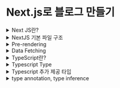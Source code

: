 # Next.js로 블로그 만들기

<details>
<summary>Next JS란?</summary>

### Next JS란?
- React의 SSR(Server Side Rendering)을 쉽게 구현할 수 있게 도와 주는 간단한 프레임워크이다.
- 리액트로 개발할 때 SPA(Single Page Application)을 이용하면 CSR(Client Side Rendering)을 하기 때문에 좋은 점도 있지만 단점도 있는데 그 부분이 바로 검색엔진 최적화(SEO) 부분이다.
- CSR을 하면 첫 페이지에서 빈 html을 가져와 js 파일을 해석하여 화면을 구성하기 때문에 포털 검색에 거의 노출 될 일이 없다.
- 하지만 Next.js에서는 Pre-Rendering을 통해 페이지를 미리 렌더링 하여 완성된 HTML을 가져오기 때문에 사용자와 검색 엔진 크롤러에게 바로 렌더링 된 페이지를 전달할 수 있게 된다.
- 리액트에서도 SSR을 지원하면서 이를 구현하기에 굉장히 복잡하기 때문에 Next.js를 통해 이 문제를 해결해주게 된다.

![Alt text](image.png)

#### Server Side Rendering
- 클라이언트 대신 서버에서 페이지를 준비하는 원리이다.
- 원래 리액트에서는 클라이언트 사이드 렌더링하기 때문에 서버에 영향을 미치지 않고, 서버에서 클라이언트로 응답해서 보낸 html도 거의 비어있다.
  - 이러한 방식은 서버에서 데이터를 가져올 때 지연 시간 발생으로 UX 측면에서 좋지 않을 수 있다.
  - 검색 엔진에 검색 시 웹크롤링이 동작할 때 내용을 제대로 가져와 읽을 수 없기에 검색엔진 최적화에 문제가 된다.
- Next.js에서는 서버 사이드 렌더링을 이용하므로 사용자와 검색 엔진 크롤러에게 바로 렌더링 된 페이지를 전달 할 수 있어서 검색엔진 최적화에 좋은 영향을 준다.

#### 설치 방법
```bash
# npm
npx create-next-app@latest

# yarn
yarn create next-app
```

</details>

<details>
<summary>NextJS 기본 파일 구조</summary>

### pages
- 이 폴더 안에 페이지들을 생성한다.
- index.tsx가 처음 "/" 페이지로 된다.
- _app.tsx는 공통되는 레이아웃을 작성한다. 모든 페이지에 공통으로 들어가는 걸 넣어주려면 여기에 넣어주면 된다.
  - url을 통해 특정 페이지에 진입하기 전 통과하는 인터셉터 페이지이다.
- 만약 about이라는 페이지를 만들 경우 pages 폴더 안에 about.tsx를 생성해주면 된다.

### public
- 이미지 같은 정적(static) 에셋들을 보관한다.

### styles
- 말 그대로 스타일링을 처리해주는 폴더이다.
- 모듈(module) css는 컴포넌트 종속적으로 스타일링하기 위한 것이며, 확장자 앞에 module을 붙여줘야 한다.

### next.config.js
- NextJS는 웹팩을 기본 번들러로 사용한다.
- 그래서 웹팩에 관한 설정들을 이 파일에서 해줄 수 있다.
</details>

<details>
<summary>Pre-rendering</summary>

### NextJS는
- 모든 페이지를 pre-rendering한다. 
- 이 pre-rendering한다는 의미는 모든 페이지를 위한 HTML을 Client 사이드에서 자바스크립트로 처리하기 전 사전에 생성한다는 것이다.
- 이렇게 하기 때문에 SEO 검색엔진 최적화가 좋아진다.

#### Pre-render 테스트
1. [자바스크립트 Disable](https://developer.chrome.com/docs/devtools/javascript/disable)
2. [보통 React 사이트 들어가기](https://create-react-app.examples.vercel.com/)
3. [NextJS 사이트 들어가기](https://next-learn-starter.vercel.app/)

![Alt text](image-1.png)
![Alt text](image-2.png)
</details>

<details>
<summary>Data Fetching</summary>

### NextJS에서 데이터를 가져오는 방법
- NextJS에서 데이터를 가져오는 방법은 여러가지가 있는데 애플리케이션의 사용 용도에 따라 다른 방법을 사용해야 한다.
- 보통 리액트에서는 데이터를 가져올 때 useEffect안에서 가져온다. 
- 하지만 NextJS에서는 다른 방법을 사용해서 가져오는데 하나씩 살펴보면
  - getStaticProps : Static Generation으로 빌드(build)할 때 데이터를 불러온다.(미리 만들어준다.)
  - getStaticPaths : Static Generation으로 데이터를 기반하여 pre-render 시 특정한 동적 라우팅을 구현한다.(pages/post/[id].js)
  - getServerSideProps : Server Side Rendering으로 요청이 있을 때 데이터를 불러온다.

#### getStaticProps
```typescript
export async function getStaticProps(context) {
  return {
    props: {}, // will be passed to the page component as props
  }
}
```

- getStaticProps 함수를 async로 export하면, getStaticProps에서 리턴되는 props를 가지고 페이지를 pre-render한다.
- build time에 페이지를 렌더링 한다.

```typescript
function Blog({posts}) {
  return (
    <ul>
      {posts.map((post) => (
        <li>{post.title}</li>
      ))}
    </ul>
  )
};

export async function getStaticProps() {
  const res = await fetch('https://.../posts')
  const posts = await res.json()

  return {
    props: {
      posts,
    }
  }
}
```

##### getStaticProps를 사용해야 할 때 
- 페이지를 렌더링하는 데 필요한 데이터는 사용자의 요청보다 먼저 build 시간에 필요한 데이터를 가져올 때
- 데이터는 Headless CMS에서 데이터를 가져올 때
- 데이터를 공개적으로 캐시할 수 있을 때(사용자별 X)
- 페이지는 미리 렌더링되어야 하고(SEO의 경우) 매우 빨라야할 때(getStaticProps는 성능을 위해 CDN에서 캐시할 수 있는 HTML 및 JSON 파일을 생성한다.)

#### getStaticPaths
```typescript
export async function getStaticPaths() {
  return {
    paths: [
      {params: { ... }}
    ],
    fallback: true // false or 'blocking'
  }
}
```
- 동적 라우팅이 필요할 때 getStaticPaths로 경로 리스트를 정의하고, HTML에 build 시간에 렌더된다.
- NextJS는 pre-render에서 정적으로 getStaticPaths에서 호출하는 경로들을 가져온다.

<br/>

- paths
  - 어떠한 경로가 pre-render될지를 결정한다.
  - 만약 pages/posts/[id].js 이라는 이름의 동적 라우팅을 사용하는 페이지가 있다면 아래와 같이 된다.
  - 빌드하는 동안 /posts/1과 /posts/2를 생성하게 된다.
```typescript
return {
  paths: [
    { params: { id: '1' } },
    { params: { id: '2' } },
  ],
  fallback: ...
}
```

<br/>

- params
  - 페이지 이름이 pages/posts/[postId]/[commentId]라면, params은 postId와 commentId이다.
  - 만약 페이지 이름이 pages/[...slug]와 같이 모든 경로를 사용한다면, params는 slug가 담긴 배열이어야 한다.
  - ['postId', 'commentId']

<br/>

- fallback 
  - false라면 getStaticPaths로 리턴되지 않는 것은 모두 404페이지가 뜬다.
  - true라면 getStaticPaths로 리턴되지 않는 것은 404로 뜨지 않고, fallback 페이지가 뜨게 된다.
```typescript
if (router.isFallback) {
  return <div>Loading...</div>
}
```
```typescript
// pages/posts/[id].js

function Post({ post }) {
  // Rendering post...

}

// This function gets called at build time
export async function getStaticPaths() {
  const res = await('https://.../posts')
  const posts = await res.json()

  // Get the paths we want to pre-render based on posts
  const paths = posts.map((post) => ({
    params: { id: post.id },
  }))

  // We'll pre-render only these paths at build time.
  // { fallback: false } means other routes should 404
  return { paths, fallback: false }
};

// This also gets called at build time
export async function getStaticProps({ params }) {
  // params contains the post 'id'.
  // If the route is like /posts/1, then params.id is 1
  const res = await fetch(`https://.../posts/${params.id}`)
  const post = await res.json()

  // Pass post data to the page via props
  return { props: { post } }
}

export default Post
```

#### getServerSideProps
```typescript
export async function getServerSideProps(context) {
  return {
    props: {}, // will be passed to the page component as props
  }
}
```
- getSErverSideProps 함수를 async로 export 하면, Next는 각 요청마다 리턴되는 데이터를 getServerSideProps로 pre-render한다.

```typescript
function Page({ data }) {
  // Render data...
}

// This gets called on every request
export async function getServerSideProps() {
  // Fetch data from external API
  const res = await fetch('https://.../data')
  const data = await res.json()

  // Pass data to the page via props
  return { props: { data } }
}

export default Page
```

##### getServerSideProps를 사용해야 할 때
- 요청할 때 데이터를 가져와야하는 페이지를 미리 렌더해야 할 때 사용한다.
- 서버가 모든 요청에 대한 결과를 개선하고, 추가 구성없이 CDN에 의해 결과를 캐시할 수 없기 때문에 첫번째 바이트까지의 시간은 getStaticProps보다 느리다.
</details>

<details>
<summary>TypeScript란?</summary>

### TypeScript가 나오게 된 배경
- JavaScript는 원래 클라이언트 측 언어로 도입되었다. 그런데 Node.js의 개발로 인해 Javascript를 클라이언트 측 뿐 아닌 서버 측 기술로도 활용되게 만들었다.
- 그러나 Javascript 코드가 커질수록 소스 코드가 더 복잡해져서 코드를 유지 관리하고 재사용하기가 어려워졌다.
- 더욱이 Type 검사 및 컴파일 시 오류 검사의 기능을 수용하지 못하기 때문에 Javascript가 본격적인 서버 측 기술로 엔터프라이즈 수준에서 성공하지 못한다.
- 이 간극을 매우기 위해 Typescript가 제시되었다.

### TypeScript란?
- 타입스크립트는 자바스크립트에 타입을 부여한 언어이다.
- 자바스크립트의 확장된 언어라고 볼 수 있다.
- 타입스크립트는 자바스크립트와 달리 브라우저에서 실행하려면 파일을 한번 변환해주어야 한다.
- 이 변환 과정을 우리는 컴파일(compile)이라고 부른다.

### Type System
- 개발 환경에서 에러 잡는 것을 도와준다.
- type annotations를 사용해서 코드를 분석할 수 있다.
- 오직 개발 환경에서만 활성화 된다.
- 타입 스크립트와 성능 향상과는 관계가 없다.

### TypeScript 사용하는 이유?
- TypeScript는 JavaScript 코드를 단순화하여 더 쉽게 읽고 디버그할 수 있도록 한다.
- TypeScript는 오픈 소스이다.
- TypeScript는 정책 검사와 같은 JavaScript IDE 및 사례를 위한 매우 생산적인 개발 도구를 제공한다.
- TypeScript를 사용하면 코드를 더 쉽게 읽고 이해할 수 있다.
- TypeScript를 사용하면 일반 JavaScript보다 크게 개선할 수 있다.
- TypeScript는 ES6(ECMAScript 6)의 모든 이점과 더 많은 생산성을 제공한다.
- TypeScript는 코드 유형 검사를 통해 JavaScript를 작성할 때 개발자가 일반적으로 겪는 고통스러운 버그를 피하는 데 도움이 될 수 있다.

</details>

<details>
<summary>Typescript Type</summary>

### Typescript Type
- In Typescript, a type is a convenient way to refer to the different properties and functions that a value has.
- 타입이란, 그 value가 가지고 있는 프로퍼티나 함수를 추론할 수 있는 방법이다.
- TypeScript는 JavaScript에서 기본으로 제공하는 기본 제공 유형(built-in types)을 상속한다.
- TypeScript 유형은 다음과 같이 분류된다.
  - Primitive Types
  - Object Types

#### Primitive Types
- string : 문자열
- number : 숫자 값
- boolean : true와 false
- null : 하나의 값을 가진다 - null
- undefined : 하나의 값을 가진다 - undefined(초기화되지 않은 변수의 기본값)
- symbol : 고유한 상수 값을 나타냄

#### Object Types
- function : 함수
- array : 배열
- classes : 클래스
- object : 객체
</details>

<details>
<summary>Typescript 추가 제공 타입</summary>

### 추가 제공 타입
#### Any
  - 애플리케이션을 만들 때 잘 알지 못하는 타입을 표현해야 할 수가 있다. 
  - 이 값들은 사용자로부터 받은 데이터나 서드 파티 라이브러리 같은 동적인 컨텐츠에서 올 수도 있다. 
  - 이 경우 타입 검사를 하지 않고, 
  - 그 값들이 컴파일 시간에 검사를 토오가하길 원한다. 
  - 이를 위해 any 타입을 사용할 수 있다.
  - 하지만 이 타입을 최대한 쓰지 않는 것이 좋다.
  - 그래서 noImplicitAny라는 옵션을 주면 any를 썻을 때 오류가 나오게 할 수 있다. 
```typescript
let something: any = "Hello World!";
something = 23;
something = true;

let arr: any[] = ["John", 212, true];
arr.push("Smith");
console.log(arr); // Output : ['John', 212, true, 'Smith']
```

<br/>

#### Union
  - Typescript를 사용하면 변수 또는 함수 매개변수에 대해 둘 이사으이 데이터 유형을 사용할 수 있다.
  - 이것을 유니온타입이라고 한다.
```typescript
let code: (string | number);
code = 123; // ok
code = "ABC" // ok
code = false; //Compiler Error
```

<br/>

#### Tuple
  - TypeScript에서는 배열 타입을 보다 특수한 형태로 사용할 수 있는 tuple 타입을 지원한다.
  - tupe에 명시적으로 지정된 형식에 따라 아이템 순서를 설정해야 되며, 추가되는 아이템 또한 tuple에 명시된 타입만 사용 가능하다.
```typescript
var employee: [number, string] = [1, "Steve"];
var person: [number, string, boolean] = [1, "Steve", true];

var user: [number, string, boolean, number, string]; // declare tuple variable
user = [1, "Steve", true, 20, "Admin"] // initialize tuple variable

// 배열 Tuple
var employee: [number, string][];
employee = [[1, "Steve"], [2, "Bill"]]

// Tuple에 요소 추가
var employee: [number, string] = [1, "Steve"]
employee.push(2, "Bill");
console.log(employee); // Output: [1, 'Steve', 2, 'Bill']

// 에러가 나는 경우
employee.push(true);
```

<br/>

#### Enum
  - enum은 enumerated type(열거형)을 의미한다.
  - enum은 값들의 집합을 명명하고 이를 사용하도록 만든다.
  - 여기서는 PrintMedia라 불리는 집합을 기억하기 어려운 숫자 대신 친숙한 이름으로 사용하기 위해 enum을 활용할 수 있다.
  - 열거된 각 PrintMedia는 별도의 값이 설정되지 않은 경우 기본적으로 0부터 시작한다.
```typescript
enum PrintMedia {
  Newspaper,  // 0
  Newsletter, // 1
  Magazine,   // 2
  Book        // 3
}
```
- 아래 코드에서 mediaType 변수에 할당된 값은 3이다. 설정된 PrintMedia 열거형 데이터의 Book의 값이 숫자 3이기 때문이다.
```typescript
let mediaType: number = PrintMedia.Book // 3
```

- enum에 설정된 아이템에 값을 할당할 수도 있다. 값이 할당되지 않은 아이템은 이전 아이템의 값에 +1된 값이 설정된다.
```typescript
enum PrintMedia {
  Newspaper = 1,
  Newsletter = 30, 
  Magazine = 45,    
  Book // 45 + 1        
}
```

- enum 타입의 편리한 기능으로 숫자 값을 통해 enum 값의 멤버 이름을 도출할 수 있다.
```typescript
let type: string = PrintMedia[45] // 'Magazine'
```

- 또한 어떠한 언어 코드를 정의하는 코드를 작성할 때 언어의 집합을 만들 때도 enum을 사용할 수 있다.
```typescript
export enum LanguageCode {
  korean = 'ko',
  english = 'en',
  japanese = 'ja',
  chinese = 'zh',
  spanish = 'es',
}

const code: LanguageCode = LanguageCode.english
```
- 이렇게 enum을 이용해서 언어 집합을 만들어주면 어떠한 코드가 어떠한 나라의 언어 코드가 무엇인지 알지 못해도 쉽게 코드를 작성해줄 수 있고 코드를 읽는 사람 입장에서도 가독성이 높아지게 된다.

##### enum과 객체의 차이점
- object는 코드 내에서 새로운 속성을 자유롭게 추가할 수 있지만, enum은 선언할 때 이후에 변경할 수 없다.
- object의 속성값은 JS가 허용하는 모든 타입이 올 수 있지만, enum의 속성 값으로는 문자열 혹은 숫자만 허용된다.

<br/>

#### Void
  - Java와 같은 언어와 유사하게 데이터가 없는 경우 void가 사용된다. 
  - 예를 들어 함수가 값을 반환하지 않으면 반환 유형으로 void를 지정할 수 있다.
  - 타입이 없는 상태이며, any와 반대의 의미를 가진다.
  - void 소문자로 사용해야하며, 주로 함수의 리턴이 없을 때 사용하면 된다.
```typescript
function sayHi(): void {
  console.log("Hi!");
}

let speech: void = sayHi();
console.log(speech); // Output: undefined
```

<br/>

#### Never
  - TypeScript는 절대 발생하지 않을 값을 나타내는 새 Type never를 도입했다.
  - Nerver 유형은 어떤 일이 절대 일어나지 않을 것이라고 확신할 때 사용된다.
  - 일반적으로 함수의 리턴 타입으로 사용된다.
  - 함수의 리턴 타입으로 never가 사용될 경우, 항상 오류를 리턴하거나 리턴 값을 절대로 내보내지 않음을 의미한다.
    - 이는 무한 루프(loop)에 빠지는 것과 같다.
```typescript
function throwError(errorMsg: string): never {
  throw new Error(errorMsg);
}

function keepProcessing(): never {
  while(true) {
    console.log('I always does something and never ends.')
  }
}
```

##### Void와 Never의 차이
- Void 유형은 값으로 undefined나 null 값을 가질 수 있지만 Never는 어떠한 값도 가질 수 없다.

```typescript
let something: void = null;
let nothing: never = null; // Error: Type 'null' is not assignable to type 'never'
```

- TypeScript에서 값을 Return하지 않는 함수는 실제로 undefined를 반환한다.
```typescript
function sayHi(): void {
  console.log("Hi!");
}

let speech: void = sayHi();
console.log(speech); // Output: undefined
```
- 위의 예에서 볼 수 있듯이 sayHi 함수는 반환 유형이 void인 경우에도 내부적으로 undefined를 반환하기 때문에 speech는 undefined가 된다.
- Never 유형을 사용하는 경우 void는 Never에 할당할 수 없기 때문에 speech:never는 컴파일 시간 오류를 발생시킨다.

</details>

<details>
<summary>type annotation, type inference</summary>

### Type Annotation과 Type Inference
![Alt text](image-3.png)

#### Type Annotation
- 개발자가 타입을 타입스크립트에게 직접 말해주는 것
```typescript
const rate: number = 5 // number 타입 지정
```

#### Type Inference
- 타입스크립트가 알아서 타입을 추론하는 것
```typescript
const rate = 5 // **변수 선언과 동시에 초기화할 경우** 타입을 알아서 추론한다.
```

### 타입을 추론하지 못해서 타입 annotation을 꼭 해줘야 하는 경우
#### any 타입을 리턴하는 경우
- coordinates에 hover해보면 const coordinates: any라고 뜨는 것을 볼 수 있을 것이다.
- JSON.parse는 json을 파싱해주는데 인풋으로 들어가는 json을 확인하면 개발자는 어떤 타입이 리턴될지 예상할 수 있지만, 타입스크립트는 여기까지 지원하지 않는다.
- 리턴 타입이 일정하지 않으므로 any를 리턴한다고 추론해버린다.
- 그러므로 이러한 경우에는 타입 애노테이션을 해주어야 한다.
```typescript
const json = '{"x": 4, "y": 7}'
const coordinates = JSON.parse(json)
console.log(coordinates)
```

#### 변수 선언을 먼저하고 나중에 초기화하는 경우
- 변수 선언과 동시에 초기화하면 타입을 추론하지만, 선언을 먼저하고 나중에 값을 초기화할 때에는 추론하지 못한다.
```typescript
let greeting
greeting = 'hello' // let greeting: any
```

#### 변수에 대입될 값이 일정치 못하는 경우
- 여러 타입이 지정되어야 할 때는 | (or statement)로 여러 타입을 애노테이션 해준다.
```typescript
let num = [-7, -2, 10]
let numAboveZero: boolean | number = false

for(let i = 0; i < num.length; i++) {
  if(num[i] > 0) {
    numAboveZero = num[i]
  }
}
```

</details>